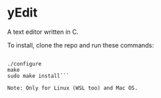 # yEdit

A text editor written in C.

To install, clone the repo and run these commands:
```

./configure
make
sudo make install```

Note: Only for Linux (WSL too) and Mac OS.
